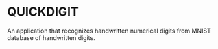 # QUICKDIGIT
An application that recognizes handwritten numerical digits from MNIST database of handwritten digits.
